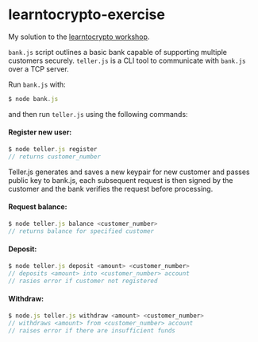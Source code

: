 # learntocrypto-exercise

My solution to the [learntocrypto workshop](https://github.com/sodium-friends/learntocrypto).

`bank.js` script outlines a basic bank capable of supporting multiple customers securely.
`teller.js` is a CLI tool to communicate with `bank.js` over a TCP server. 

Run `bank.js` with:
```javascript
$ node bank.js
```
and then run `teller.js` using the following commands:

#### Register new user:
```javascript
$ node teller.js register  
// returns customer_number
```

   Teller.js generates and saves a new keypair for new customer and passes public key to bank.js, each subsequent request is then signed by the customer and the bank verifies the request before processing.
  
#### Request balance:
```javascript
$ node teller.js balance <customer_number>  
// returns balance for specified customer
```

#### Deposit:
```javascript
$ node teller.js deposit <amount> <customer_number>  
// deposits <amount> into <customer_number> account
// rasies error if customer not registered
```

#### Withdraw:
```javascript
$ node.js teller.js withdraw <amount> <customer_number>  
// withdraws <amount> from <customer_number> account  
// raises error if there are insufficient funds
```